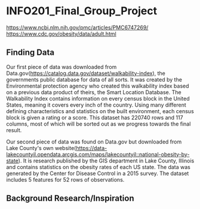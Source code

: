 # INFO201_Final_Group_Project



https://www.ncbi.nlm.nih.gov/pmc/articles/PMC6747269/
https://www.cdc.gov/obesity/data/adult.html


## Finding Data

Our first piece of data was downloaded from Data.gov(https://catalog.data.gov/dataset/walkability-index), the governments public database for data of all sorts. It was created by the Environmental protection agency who created this walkability index based on a previous data product of theirs, the Smart Location Database. The Walkability Index contains information on every census block in the United States, meaning it covers every inch of the country. Using many different defining characteristics and statistics on the built environment, each census block is given a rating or a score. This dataset has 220740 rows and 117 columns, most of which will be sorted out as we progress towards the final result.

Our second piece of data was found on Data.gov but downloaded from Lake County's own website(https://data-lakecountyil.opendata.arcgis.com/maps/lakecountyil::national-obesity-by-state). It is research published by the GIS department in Lake County, Illinois and contains statistics on the obesity rates of each US state. The data was generated by the Center for Disease Control in a 2015 survey. The dataset includes 5 features for 52 rows of observations.

## Background Research/Inspiration

